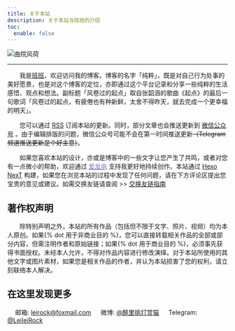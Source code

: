 ```yaml
---
title: 关于本站
description: 关于本站与班班的介绍
toc:
  enable: false
---
```


![曲院风荷](https://web-1256060851.cos.ap-hongkong.myqcloud.com/pages/guestbook/quyuanfenghe.jpg!650x)

* * *

　　我是[班班](https://dlzhang.com)，欢迎访问我的博客。博客的名字「纯粹」，既是对自己行为处事的美好愿景，也是对这个博客的定位，亦即通过这个平台记录和分享一些纯粹的生活感悟、观点和想法。副标题「风卷过的起点」取自张韶涵的歌曲《起点》的最后一句歌词「风卷过的起点，有疲倦也有种新鲜，太舍不得昨天，就去完成一个更幸福的明天」。

　　您可以通过 [<i class="fas fa-fw fa-rss"></i> RSS](/atom.xml) 订阅本站的更新。同时，部分文章也会推送更新到 <a class="fancybox fancybox.image" href="https://web-1256060851.cos.ap-hongkong.myqcloud.com/pages/about/wechat-channel.png" itemscope="" itemtype="http://schema.org/ImageObject" itemprop="url" data-fancybox="default" rel="default" title="微信公众号：班班碎碎念" data-caption="微信公众号：班班碎碎念"><i class="fab fa-fw fa-weixin"></i> 微信公众号</a> 。由于编辑排版的问题，微信公众号可能不会在第一时间推送更新~~（Telegram 频道推送更新是个好主意）~~。

　　如果您喜欢本站的设计，亦或是博客中的一些文字让您产生了共鸣，或者对您有一点微小的帮助，欢迎通过 [<font color=#946ce6><i class="fas fa-fw fa-bolt"></i>爱发电</font>](https://afdian.net/@leirock) 支持我更好地持续创作。本站通过 [Hexo](https://hexo.io) [NexT](https://theme-next.js.org) 构建，如果您在浏览本站的过程中发现了任何问题，请在下方评论区提出您宝贵的意见或建议。如需交换友链请查阅 >> [交换友链指南](/friends/guide/)

## 著作权声明

　　除特别声明之外，本站的所有作品（包括但不限于文字、照片、视频）均为本人原创。如果{% dot 用于非商业目的 %}，您可以直接转载相关作品的全部或部分内容，但需注明作者和原始链接；如果{% dot 用于商业目的 %}，必须事先获得书面授权。未经本人允许，不得对作品内容进行修改演绎。对于本站所使用的其他文字或图片素材，如果您是相关作品的作者，并认为本站损害了您的权利，请立刻联络本人解决。

## 在这里发现更多

　<i class="fas fa-fw fa-envelope"></i> 邮箱: leirock@foxmail.com
　<i class="fab fa-fw fa-weibo"></i> 微博: [@醉里挑灯赏猫](https://weibo.com/leirock)
　<i class="fab fa-fw fa-telegram-plane"></i> Telegram: [@LeileiRock](https://t.me/LeileiRock)